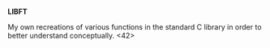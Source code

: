 <b> LIBFT </b>

My own recreations of various functions in the standard C library in order to better understand conceptually. <42>
